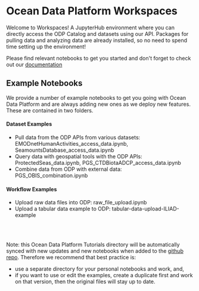 # Ocean Data Platform Workspaces

Welcome to Workspaces! A JupyterHub environment where you can directly access the ODP Catalog and datasets using our API. Packages for pulling data and analyzing data are already installed, so no need to spend time setting up the environment!

Please find relevant notebooks to get you started and don't forget to check out our [documentation](https://docs.hubocean.earth/)

## Example Notebooks
We provide a number of example notebooks to get you going with Ocean Data Platform and are always adding new ones as we deploy new features. These are contained in two folders.

#### Dataset Examples
- Pull data from the ODP APIs from various datasets: EMODnetHumanActivities_access_data.ipynb, SeamountsDatabase_access_data.ipynb
- Query data with geospatial tools with the ODP APIs: ProtectedSeas_data.ipynb, PGS_CTDBiotaADCP_access_data.ipynb
- Combine data from ODP with external data: PGS_OBIS_combination.ipynb

#### Workflow Examples
- Upload raw data files into ODP: raw_file_upload.ipynb
- Upload a tabular data example to ODP: tabular-data-upload-ILIAD-example

<br><br>

Note: this Ocean Data Platform Tutorials directory will be automatically synced with new updates and new notebooks when added to the [github repo](https://github.com/C4IROcean/OceanDataConnector). Therefore we recommend that best practice is:
- use a separate directory for your personal notebooks and work, and,
- if you want to use or edit the examples, create a duplicate first and work on that version, then the original files will stay up to date.
